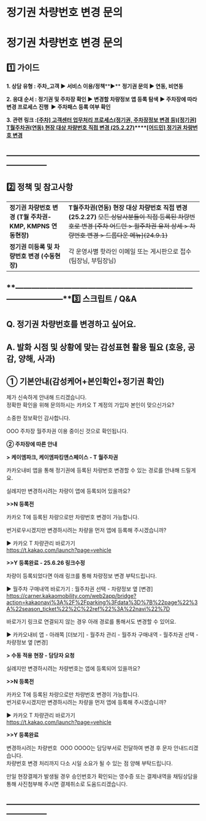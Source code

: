 # 정기권 차량번호 변경 문의

**정기권 차량번호 변경 문의**
==================

**1️⃣ 가이드**
-----------

**1. 상담 유형 : 주차\_고객 ▶ 서비스 이용/정책****▶** **정기권 문의 ▶ 연동, 비연동**

**2. 응대 순서 : 정기권 및 주차장 확인 ▶ 변경할 차량정보 앱 등록 탐색** **▶ 주차장에 따라 변경 프로세스 진행  ▶ 주차패스 등록 여부 확인**

**3. 관련 링크 :****[[주차] 고객센터 업무처리 프로세스(정기권, 주차장정보 변경 등)](https://kakaomobilitysupport.zendesk.com/hc/ko/articles/37049844772505)****[[정기권] T월주차권(연동) 현장 대상 차량번호 직접 변경 (25.2.27)](https://kakaomobilitysupport.zendesk.com/hc/ko/articles/44087583351321)****[[어드민] 정기권 차량번호 변경](https://kakaomobilitysupport.zendesk.com/hc/ko/articles/33657001352857)**

**―****―****―****―****―****―****―****―****―****―****―****―****―****―****―****―****―****―****―****―****―****―****―****―****―****―****―****―****―**
-------------------------------------------------------------------------------------------------------------------------------------------------

**2️⃣ 정책 및 참고사항**
-----------------

|  |  |
| --- | --- |
| **정기권 차량번호 변경 (T월 주차권-KMP, KMPNS 연동현장)** | **T월주차권(연동) 현장 대상 차량번호 직접 변경 (25.2.27)** ~~모든 상담사분들이 직접 등록된 차량번호로 변경 ~~[주차 어드민 > 월주차권 유저 상세 > 차량번호 변경 > 드롭다운 메뉴]~~(24.9.1)~~ |
| **정기권 미등록 및 차량번호 변경 (수동현장)** | 각 운영사별 핫라인 이메일 또는 게시판으로 접수 (팀장님, 부팀장님) |

**―****―****―****―****―****―****―****―****―****―****―****―****―****―****―****―****―****―****―****―****―****―****―****―****―****―****―****―****―****3️⃣ 스크립트 / Q&A**
-------------------------------------------------------------------------------------------------------------------------------------------------------------------

**Q. 정기권 차량번호를 변경하고 싶어요.**
--------------------------

**A.** ****발화 시점 및 상황에 맞는 감성표현 활용 필요 (호응, 공감, 양해, 사과)****
---------------------------------------------------------

**① 기본안내(감성케어+본인확인+정기권 확인)**
----------------------------

제가 신속하게 안내해 드리겠습니다.  
정확한 확인을 위해 문의하시는 카카오 T 계정의 가입자 본인이 맞으신가요?

소중한 정보확인 감사합니다.

OOO 주차장 월주차권 이용 중이신 것으로 확인됩니다.

**② 주차장에 따른 안내**

**> 케이엠파크, 케이엠파킹앤스페이스 - T 월주차권**

카카오내비 앱을 통해 정기권에 등록된 차량번호 변경할 수 있는 경로를 안내해 드릴게요.  
  
실례지만 변경하시려는 차량이 앱에 등록되어 있을까요?  
  
**>>N 등록전**

카카오 T에 등록된 차량으로만 차량번호 변경이 가능합니다.

번거로우시겠지만 변경하시려는 차량을 먼저 앱에 등록해 주시겠습니까?  
  
▶ 카카오 T 차량관리 바로가기  
https://t.kakao.com/launch?page=vehicle

**>>Y 등록완료 - 25.6.26 링크수정**

차량이 등록되었다면 아래 링크를 통해 차량정보 변경 부탁드립니다.  
  
▶ 월주차 구매내역 바로가기 : 월주차권 선택 - 차량정보 옆 [변경]  
<https://carner.kakaomobility.com/web2app/bridge?action=kakaonavi%3A%2F%2Fparking%3Fdata%3D%7B%22page%22%3A%22season_ticket%22%2C%22ref%22%3A%22navi%22%7D>  
  
바로가기 링크로 연결되지 않는 경우 아래 경로를 통해서도 변경할 수 있어요.

▶ 카카오내비 앱 - 아래쪽 [더보기] - 월주차 관리 - 월주차 구매내역 - 월주차권 선택 - 차량정보 옆 [변경]

**> 수동 적용 현장 - 담당자 요청**

실례지만 변경하시려는 차량번호는 앱에 등록되어 있을까요?  
  
**>>N 등록전**

카카오 T에 등록된 차량으로만 차량번호 변경이 가능합니다.  
번거로우시겠지만 변경하시려는 차량을 먼저 앱에 등록해 주시겠습니까?  
  
▶ 카카오 T 차량관리 바로가기  
https://t.kakao.com/launch?page=vehicle

**>>Y 등록완료**

변경하시려는 차량번호  OOO OOOO는 담당부서로 전달하여 변경 후 문자 안내드리겠습니다.  
차량번호 변경 처리까지 다소 시일 소요가 될 수 있는 점 양해 부탁드립니다.  
  
만일 현장결제가 발생될 경우 승인번호가 확인되는 영수증 또는 결제내역을 채팅상담을 통해 사진첨부해 주시면 결제취소로 도움드리겠습니다.

**―****―****―****―****―****―****―****―****―****―****―****―****―****―****―****―****―****―****―****―****―****―****―****―****―****―****―****―****―**
-------------------------------------------------------------------------------------------------------------------------------------------------